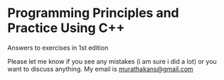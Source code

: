 # Programming Principles and Practice Using C++

Answers to exercises in 1st edition

Please let me know if you see any mistakes (i am sure i did a lot) or you want to discuss anything. My email is murathakans@gmail.com
